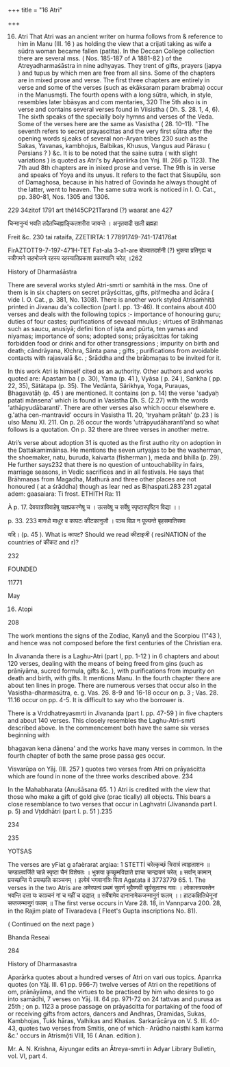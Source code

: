 +++
title = "16 Atri"

+++

16. Atri That Atri was an ancient writer on hurma follows from & reference to him in Manu (III. 16 ) as holding the view that a crijati taking as wife a südra woman became fallen (patita). In the Deccan College collection there are several mss. ( Nos. 185-187 of A 1881-82 ) of the Atreyadharmaśāstra in nine adhyayas. They trent of gifts, prayers (japya ) and tupus by which men are free from all sins. Some of the chapters are in mixed prose and verse. The first three chapters are entirely in verse and some of the verses (such as ekāksaram param brabma) occur in the Manusmști. The fourth opens with a long sūtra, which, in style, resembles later bbāsyas and com mentaries, 320 The 5th also is in verse and contains several verses found in Viisistha ( Dh. S. 28. 1, 4, 6). The sixth speaks of the specially boly hymns and verses of the Veda. Some of the verses here are the same as Vasistha ( 28. 10–11). "The seventh refers to secret prayascittas and the very first sūtra after the opening words sj.eaks of several non-Aryan tribes 230 such as the Sakas, Yavanas, kambhojus, Balbikas, Khusus, Vangus aud Pärasu ( Persians ? ) &c. It is to be noted that the saine sutra ( with slight variations ) is quoted as Atri's by Apariirka (on Ynj. III. 266 p. 1123). The 7th aud 8th chapters are in inixed prose and verse. The 9th is in verse and speaks of Yoya and its unyus. It refers to the fact that Sisupūlu, son of Damaghosa, because in his hatred of Govinda he always thought of the latter, went to heaven. The same sutra work is noticed in I. O. Cat., pp. 380-81, Nos. 1305 and 1306. 

229 34zitof 1791 art thê145CP21Tarand (?) waarat ane 427 

चिन्मानुन्यं भवति तदैतच्चिह्नाङ्कितशरीरा जायन्ते । अनृतवादी खली ब्रह्महा 

Freit &c. 230 tai rataifa, ZZETIRTA: 1 77891749-741-174176at 

FirAZTOTT9-7-197-471H-TET Fat-ala 3-a1-are बोल्वातदर्शनी (?) भुक्त्वा प्रतिगृह्य च स्त्रीगमने सहभोजने रहस्य रहस्यातिप्रकाश प्रकाश्यानि चरेत् ।262 

History of Dharmaśāstra 

There are several works styled Atri-smrti or samhită in the mss. One of them is in six chapters on secret prāyścittas, gifts, pitřmedha and ācāra ( vide I. O. Cat., p. 381, No. 1308). There is another work styled Atrisaṁhită printed in Jivanau da's collection (part I. pp. 13-46). It contains about 400 verses and deals with the following topics :- importance of honouring guru; duties of four castes; purifications of seveaal mnulus ; virtues of Brāhmanas such as saucu, anusīyā; defini tion of işta and pūrta, ten yamas and niyamas; importance of sons; adopted sons; prāyaścittas for taking forbidden food or drink and for other transgressions ; impurity on birth and death; căndrāyana, Kłchra, Sānta pana ; gifts ; purifications from avoidable contacts with rajasvalā &c. ; Srāddha and the brābmaņas to be invited for it. 

In this work Atri is himself cited as an authority. Other authors and works quoted are: Apastam ba ( p. 30), Yama (p. 41 ), Vyāsa ( p. 24 ), Sankha ( pp. 22, 35), Sätätapa (p. 35). The Vedānta, Särikhya, Yoga, Puraụas, Bhagavatāḥ (p. 45 ) are mentioned. It contains (on p. 14) the verse 'sadyaḥ patati mānsena' which is found in Vasistha Dh. S. (2.27) with the words 'athāpyudābaranti'. There are other verses also which occur elsewhere e. g.'atha cen-mantravid' occurs in Vasistha 11. 20, 'tryaham prātah' (p.23 ) is ulso Manu XI. 211. On p. 26 occur the words 'utrāpyudāharanti’and so what follows is a quotation. On p. 32 there are three verses in another metre. 

Atri’s verse about adoption 31 is quoted as the first autho rity on adoption in the Dattakamimäinsa. He mentions the seven urtyajas to be the washerman, the shoemaker, natu, buruda, kaivarta (fisherman ), meda and bhilla (p. 29). He further says232 that there is no question of untouchability in fairs, marriage seasons, in Vedic sacrifices and in all festivals. He says that Brāhmaṇas from Magadha, Mathurā and three other places are not honoured ( at a śrăddha) though as lear ned as Bịhaspati.283 231 zgatal adem: gaasaiara: Ti frost. ETHITH Ra: 11 

À p. 17. देवयात्राविवाहेषु यज्ञप्रकरणेषु च । उत्सवेषु च सर्वेषु स्पृष्टास्पृष्टिन विद्या ।। 

p. 33. 233 मागधो माधुर व कापटः कीटकानुजौ । पञ्च विप्रा न पूज्यन्ते बृहसमातिसमा 

यदि। (p. 45 ). What is कापट? Should we read कीटाइजी ( resiNATION of the countries of कीकट and r)? 

232 

FOUNDED 

11771 

May 

16. Atopi 

208 

The work mentions the signs of the Zodiac, Kanyå and the Scorpiou (1"43 ), and hence was not composed before the first centuries of the Christian era. 

In Jivananda there is a Laghu-Atri (part I, pp. 1-12 ) in 6 chapters and about 120 verses, dealing with the means of being freed from gins (such as prānīyāma, sucred formula, gifts &c. ), with purifications from impurity on death and birth, with gifts. It mentions Manu. In the fourth chapter there are about ten lines in proge. There are numerous verses that occur also in the Vasistha-dharmasútra, e. g. Vas. 26. 8-9 and 16-18 occur on p. 3 ; Vas. 28. 11.16 occur on pp. 4-5. It is difficult to say who the borrower is. 

There is a Vrddhatreyasmrti in Jivananda (part I. pp. 47-59 ) in five chapters and about 140 verses. This closely resembles the Laghu-Atri-smrti described above. In the commencement both have the same six verses beginning with 

bhagavan kena dānena' and the works have many verses in common. In the fourth chapter of both the same prose passa ges occur. 

Visvarūpa on Yāj. (III. 257 ) quotes two verses from Atri on prāyaścitta which are found in none of the three works described above. 234 

In the Mahabharata (Anušāsana 65. 1 ) Atri is credited with the view that those who make a gift of gold give (prac tically) all objects. This bears a close resemblance to two verses that occur in Laghvatri (Jivananda part I. p. 5) and Vțddhātri (part I. p. 51 ).235 

234 

235 

YOTSAS 

The verses are yFiat g afaèrarat argiaa: 1 STETTİ चरेत्कृच्छं त्रिरात्रं त्वाहृताशनः ॥ चण्डालवर्जिते चान्ने स्पृष्टा चैनं विशेषतः । भुक्त्वा कृच्छ्रमविज्ञाते ज्ञाचा चान्द्रायणं चरेत् ॥ सर्वान् कामान् प्रयच्छन्ति ये प्रयच्छति काञ्चनम् । इत्येवं भगवानत्रिः पिता Agatata il 3773779 65. 1. The verses in the two Atris are अमेरपत्यं प्रथमं सुवर्ण भूवैष्णवी सूर्यसुताश्च गावः । लोकास्त्रयस्तेन भवन्ति दत्ता यः काञ्चनं गां च महीं च दद्यात् ॥ सर्वेषामेव दानानामेकजन्मानुगं फलम् ।। हाटकक्षितिधेनूनां सप्तजन्मानुगं फलम् ॥ The first verse occurs in Vare 28. 18, in Vannparva 200. 28, in the Rajim plate of Tivaradeva ( Fleet's Gupta inscriptions No. 81). 

( Continued on the next page ) 

Bhanda Reseai 

284 

History of Dharmasastra 

Aparārka quotes about a hundred verses of Atri on vari ous topics. Aparırka quotes (on Yāj. III. 61 pp. 966-7) twelve verses of Atri on the repetitions of om, prānāyāma, and the virtues to be practised by him who desires to go into samādhi, 7 verses on Yāj. III. 64 pp. 971-72 on 24 tattvas and purusa as 25th ; on p. 1123 a prose passage on prāyaścitta for partaking of the food of or receiving gifts from actors, dancers and Andhras, Dramidas, Sukas, Kambhojas, Tukk hāras, Valhikas and Khaśas. Sarkarācārya on V. S. III. 40-43, quotes two verses from Smitis, one of which · Arūdho naisthi kam karma &c.' occurs in Atrismộti VIII, 16 ( Anan. edition ). 

Mr. A. N. Krishna, Aiyungar edits an Ātreya-smrti in Adyar Library Bulletin, vol. VI, part 4. 
